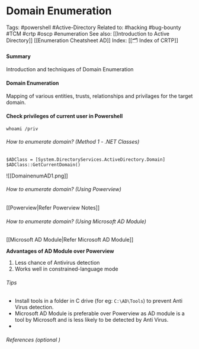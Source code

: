 # Domain Enumeration
Tags: #powershell #Active-Directory 
Related to: #hacking #bug-bounty #TCM #crtp #oscp #enumeration
See also: [[Introduction to Active Directory]] [[Enumeration Cheatsheet AD]]
Index: [[🗂️ Index of CRTP]]

#### Summary
Introduction and techniques of Domain Enumeration

#### Domain Enumeration
Mapping of various entities, trusts, relationships and privilages for the target domain.

#### Check privileges of current user in Powershell
`whoami /priv`

###### How to enumerate domain? (Method 1 - .NET Classes)
`$ADClass = [System.DirectoryServices.ActiveDirectory.Domain]`
`$ADClass::GetCurrentDomain()`

![[DomainenumAD1.png]]

###### How to enumerate domain? (Using Powerview)
[[Powerview|Refer Powerview Notes]]

###### How to enumerate domain? (Using Microsoft AD Module)
[[Microsoft AD Module|Refer Microsoft AD Module]]

**Advantages of AD Module over Powerview**
1. Less chance of Antivirus detection
2. Works well in constrained-language mode

###### Tips
- Install tools in a folder in C drive (for eg: `C:\AD\Tools`) to prevent Anti Virus detection.
- Microsoft AD Module is preferable over Powerview as AD module is a tool by Microsoft and is less likely to be detected by Anti Virus.
- 
 

###### References  (optional )